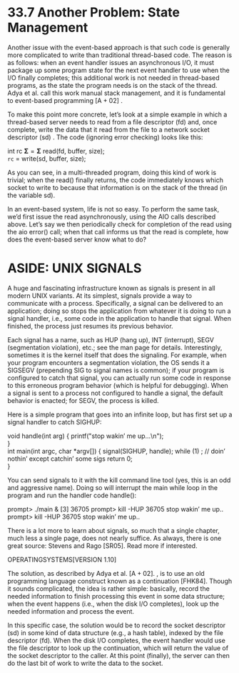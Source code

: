 # 33.7 Another Problem: State Management  

Another issue with the event-based approach is that such code is generally more complicated to write than traditional thread-based code. The reason is as follows: when an event handler issues an asynchronous I/O, it must package up some program state for the next event handler to use when the I/O finally completes; this additional work is not needed in thread-based programs, as the state the program needs is on the stack of the thread. Adya et al. call this work manual stack management, and it is fundamental to event-based programming $\left[ { \mathrm { A } } { + } 0 2 \right]$ .  

To make this point more concrete, let’s look at a simple example in which a thread-based server needs to read from a file descriptor $( \mathrm { f d } )$ and, once complete, write the data that it read from the file to a network socket descriptor $( { \mathrm { s d } } )$ . The code (ignoring error checking) looks like this:  

int rc $\mathbf { \Sigma } = \mathbf { \Sigma }$ read(fd, buffer, size);   
$\mathtt { r c } \ =$ write(sd, buffer, size);  

As you can see, in a multi-threaded program, doing this kind of work is trivial; when the read() finally returns, the code immediately knows which socket to write to because that information is on the stack of the thread (in the variable sd).  

In an event-based system, life is not so easy. To perform the same task, we’d first issue the read asynchronously, using the AIO calls described above. Let’s say we then periodically check for completion of the read using the aio error() call; when that call informs us that the read is complete, how does the event-based server know what to do?  

# ASIDE: UNIX SIGNALS  

A huge and fascinating infrastructure known as signals is present in all modern UNIX variants. At its simplest, signals provide a way to communicate with a process. Specifically, a signal can be delivered to an application; doing so stops the application from whatever it is doing to run a signal handler, i.e., some code in the application to handle that signal. When finished, the process just resumes its previous behavior.  

Each signal has a name, such as HUP (hang up), INT (interrupt), SEGV (segmentation violation), etc.; see the man page for details. Interestingly, sometimes it is the kernel itself that does the signaling. For example, when your program encounters a segmentation violation, the OS sends it a SIGSEGV (prepending SIG to signal names is common); if your program is configured to catch that signal, you can actually run some code in response to this erroneous program behavior (which is helpful for debugging). When a signal is sent to a process not configured to handle a signal, the default behavior is enacted; for SEGV, the process is killed.  

Here is a simple program that goes into an infinite loop, but has first set up a signal handler to catch SIGHUP:  

void handle(int arg) { printf("stop wakin’ me up...\n");   
}   
int main(int argc, char \*argv[]) { signal(SIGHUP, handle); while (1) ; // doin’ nothin’ except catchin’ some sigs return 0;   
}  

You can send signals to it with the kill command line tool (yes, this is an odd and aggressive name). Doing so will interrupt the main while loop in the program and run the handler code handle():  

prompt> ./main & [3] 36705 prompt> kill -HUP 36705 stop wakin’ me up.. prompt> kill -HUP 36705 stop wakin’ me up..  

There is a lot more to learn about signals, so much that a single chapter, much less a single page, does not nearly suffice. As always, there is one great source: Stevens and Rago [SR05]. Read more if interested.  

OPERATINGSYSTEMS[VERSION 1.10]  

The solution, as described by Adya et al. $[ \mathrm { A } { + } 0 2 ] .$ , is to use an old programming language construct known as a continuation [FHK84]. Though it sounds complicated, the idea is rather simple: basically, record the needed information to finish processing this event in some data structure; when the event happens (i.e., when the disk I/O completes), look up the needed information and process the event.  

In this specific case, the solution would be to record the socket descriptor $( { \mathrm { s d } } )$ in some kind of data structure (e.g., a hash table), indexed by the file descriptor (fd). When the disk I/O completes, the event handler would use the file descriptor to look up the continuation, which will return the value of the socket descriptor to the caller. At this point (finally), the server can then do the last bit of work to write the data to the socket.  

